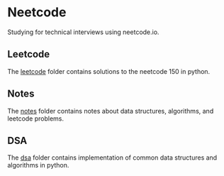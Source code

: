 # Neetcode
Studying for technical interviews using neetcode.io. 

## Leetcode
The [leetcode](https://github.com/abeleinin/neetcode/tree/main/leetcode) folder contains solutions to the neetcode 150 in python.

## Notes
The [notes](https://github.com/abeleinin/neetcode/tree/main/notes) folder contains notes about data structures, algorithms, and leetcode problems.

## DSA
The [dsa](https://github.com/abeleinin/neetcode/tree/main/dsa) folder contains implementation of common data structures and algorithms in python.

